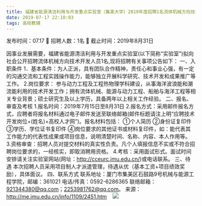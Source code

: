 ```yaml
---
title: 福建省能源清洁利用与开发重点实验室（集美大学）2019年度招聘1名流体机械方向技术开发人员启事
date: 2019-07-17 22:10:03
tags: 高校教辅
---
```

发布时间：07.17   🌟   招聘人数：1名   🌈   截止时间：2019年8月31日
<!-- more -->

因事业发展需要，福建省能源清洁利用与开发重点实验室(以下简称“实验室”)拟向社会公开招聘流体机械方向技术开发人员1名,现将招聘有关事项公告如下：
一、入职条件
1．基本条件：为人正派，具有团队合作精神，责任心和事业心强，有一定的沟通交流和工程实践操作能力，能够独立开展科学研究、技术开发和成果推广等工作。
2.岗位要求：
参与动力工程及工程热物理学科建设，从事海洋波浪能和潮流能利用的技术开发工作；拥有流体机械、能源与动力工程、船舶与海洋工程等相关专业背景；硕士研究生及以上学历，具备两年以上相关工作经验。
二、报名、审查及考核
1.报名时间：2019年7月15日至8月31日
2.报名方式：采用邮件报名方式，应聘者将报名材料通过电子邮件发送至联络邮箱(邮件标题请注上明“应聘技术开发岗位+(姓名)+高校人才网”)。报名材料包括：
①个人简历
②身份证复印件
③学历、学位证书复印件
④岗位要求的其他证书或材料复印件，如：能代表其工作能力的代表性成果或项目信息，说明清楚时间、名称、内容、本人作用等。
3.资格审查：招聘人员对提交材料的真实性负责。凡个人填报信息不实或不符合招聘岗位要求的，一经核实，即取消聘用资格。
4.考核：采用面试形式。面试时间安排请关注实验室网站(网址：http://cceurc.jmu.edu.cn/)或电话联系。
三、待遇
本次招聘人员采用项目制人才派遣管理，待遇从优（基本工资+项目绩效奖励），具体面议。
四、联系方式
联系地址：厦门市集美区石鼓路9号机械与能源工程学院，邮编：361021
电话/传真：0592-6286365
联络邮箱：921344380@qq.com；2253981762@qq.com。
来源：
http://me.jmu.edu.cn/info/1109/2451.htm
 
 ![](https://cdn.weiweiblog.cn/20181015134814.png)